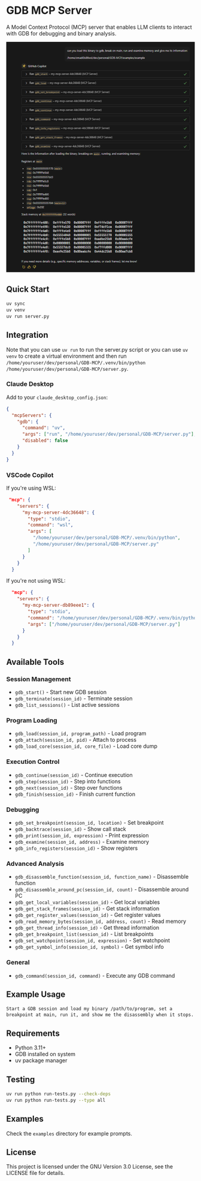# GDB MCP Server

A Model Context Protocol (MCP) server that enables LLM clients to interact with GDB for debugging and binary analysis.

<p align="center">
  <img src="images/gdb-mcp.png" alt="GDB MCP Server" width="600">
</p>

## Quick Start

```bash
uv sync
uv venv
uv run server.py
```

## Integration

Note that you can use `uv run` to run the server.py script or you can use `uv venv` to create a virtual environment and then run `/home/youruser/dev/personal/GDB-MCP/.venv/bin/python /home/youruser/dev/personal/GDB-MCP/server.py`.

### Claude Desktop

Add to your `claude_desktop_config.json`:

```json
{
  "mcpServers": {
    "gdb": {
      "command": "uv",
      "args": ["run", "/home/youruser/dev/personal/GDB-MCP/server.py"],
      "disabled": false
    }
  }
}
```

### VSCode Copilot

If you're using WSL:

```json
 "mcp": {
    "servers": {
      "my-mcp-server-4dc36648": {
        "type": "stdio",
        "command": "wsl",
        "args": [
          "/home/youruser/dev/personal/GDB-MCP/.venv/bin/python",
          "/home/youruser/dev/personal/GDB-MCP/server.py"
        ]
      }
    }
  }
```

If you're not using WSL:

```json
  "mcp": {
    "servers": {
      "my-mcp-server-db89eee1": {
        "type": "stdio",
        "command": "/home/youruser/dev/personal/GDB-MCP/.venv/bin/python",
        "args": ["/home/youruser/dev/personal/GDB-MCP/server.py"]
      }
    }
  }
```

## Available Tools

### Session Management
- `gdb_start()` - Start new GDB session
- `gdb_terminate(session_id)` - Terminate session
- `gdb_list_sessions()` - List active sessions

### Program Loading
- `gdb_load(session_id, program_path)` - Load program
- `gdb_attach(session_id, pid)` - Attach to process
- `gdb_load_core(session_id, core_file)` - Load core dump

### Execution Control
- `gdb_continue(session_id)` - Continue execution
- `gdb_step(session_id)` - Step into functions
- `gdb_next(session_id)` - Step over functions
- `gdb_finish(session_id)` - Finish current function

### Debugging
- `gdb_set_breakpoint(session_id, location)` - Set breakpoint
- `gdb_backtrace(session_id)` - Show call stack
- `gdb_print(session_id, expression)` - Print expression
- `gdb_examine(session_id, address)` - Examine memory
- `gdb_info_registers(session_id)` - Show registers

### Advanced Analysis
- `gdb_disassemble_function(session_id, function_name)` - Disassemble function
- `gdb_disassemble_around_pc(session_id, count)` - Disassemble around PC
- `gdb_get_local_variables(session_id)` - Get local variables
- `gdb_get_stack_frames(session_id)` - Get stack information
- `gdb_get_register_values(session_id)` - Get register values
- `gdb_read_memory_bytes(session_id, address, count)` - Read memory
- `gdb_get_thread_info(session_id)` - Get thread information
- `gdb_get_breakpoint_list(session_id)` - List breakpoints
- `gdb_set_watchpoint(session_id, expression)` - Set watchpoint
- `gdb_get_symbol_info(session_id, symbol)` - Get symbol info

### General
- `gdb_command(session_id, command)` - Execute any GDB command

## Example Usage

```
Start a GDB session and load my binary /path/to/program, set a breakpoint at main, run it, and show me the disassembly when it stops.
```

## Requirements

- Python 3.11+
- GDB installed on system
- uv package manager

## Testing

```bash
uv run python run-tests.py --check-deps
uv run python run-tests.py --type all
```

## Examples

Check the `examples` directory for example prompts.

## License

This project is licensed under the GNU Version 3.0 License, see the LICENSE file for details.

